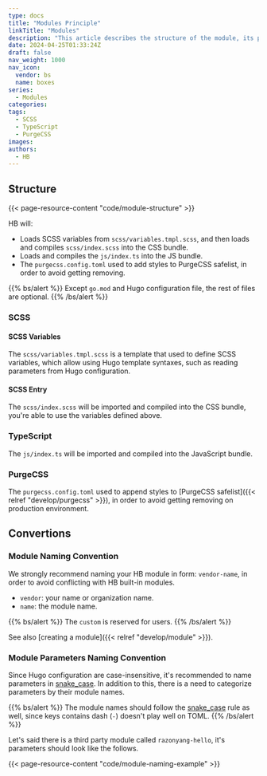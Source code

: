 ```yaml
---
type: docs
title: "Modules Principle"
linkTitle: "Modules"
description: "This article describes the structure of the module, its principles and some development conventions."
date: 2024-04-25T01:33:24Z
draft: false
nav_weight: 1000
nav_icon:
  vendor: bs
  name: boxes
series:
  - Modules
categories:
tags:
  - SCSS
  - TypeScript
  - PurgeCSS
images:
authors:
  - HB
---
```


## Structure

{{< page-resource-content "code/module-structure" >}}

HB will:

- Loads SCSS variables from `scss/variables.tmpl.scss`, and then loads and compiles `scss/index.scss` into the CSS bundle.
- Loads and compiles the `js/index.ts` into the JS bundle.
- The `purgecss.config.toml` used to add styles to PurgeCSS safelist, in order to avoid getting removing.

{{% bs/alert %}}
Except `go.mod` and Hugo configuration file, the rest of files are optional.
{{% /bs/alert %}}

### SCSS

#### SCSS Variables

The `scss/variables.tmpl.scss` is a template that used to define SCSS variables, which allow using Hugo template syntaxes, such as reading parameters from Hugo configuration.

#### SCSS Entry

The `scss/index.scss` will be imported and compiled into the CSS bundle, you're able to use the variables defined above.

### TypeScript

The `js/index.ts` will be imported and compiled into the JavaScript bundle.

### PurgeCSS

The `purgecss.config.toml` used to append styles to [PurgeCSS safelist]({{< relref "develop/purgecss" >}}), in order to avoid getting removing on production environment.

## Convertions

### Module Naming Convention

We strongly recommend naming your HB module in form: `vendor-name`, in order to avoid conflicting with HB built-in modules.

- `vendor`: your name or organization name.
- `name`: the module name.

{{% bs/alert %}}
The `custom` is reserved for users.
{{% /bs/alert %}}

See also [creating a module]({{< relref "develop/module" >}}).

### Module Parameters Naming Convention

Since Hugo configuration are case-insensitive, it's recommended to name parameters in [snake_case](https://simple.wikipedia.org/wiki/Snake_case). In addition to this, there is a need to categorize parameters by their module names.

{{% bs/alert %}}
The module names should follow the [snake_case](https://simple.wikipedia.org/wiki/Snake_case) rule as well, since keys contains dash (`-`) doesn't play well on TOML.
{{% /bs/alert %}}

Let's said there is a third party module called `razonyang-hello`, it's parameters should look like the follows.

{{< page-resource-content "code/module-naming-example" >}}
